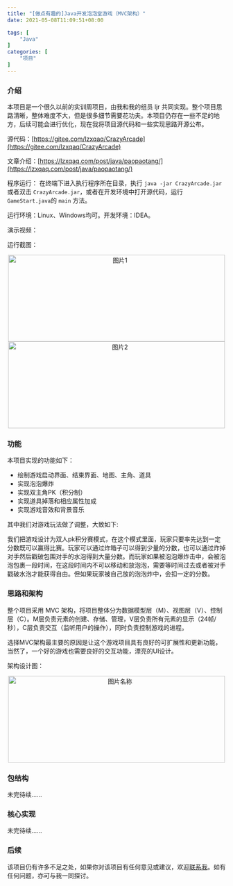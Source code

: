 ```yaml
---
title: "[做点有趣的]Java开发泡泡堂游戏（MVC架构）"
date: 2021-05-08T11:09:51+08:00

tags: [
    "Java"
]
categories: [
    "项目"
]
---
```

### 介绍
本项目是一个很久以前的实训周项目，由我和我的组员 ljr 共同实现。整个项目思路清晰，整体难度不大，但是很多细节需要花功夫。本项目仍存在一些不足的地方，后续可能会进行优化，现在我将项目源代码和一些实现思路开源公布。

源代码：[https://gitee.com/lzxqaq/CrazyArcade](https://gitee.com/lzxqaq/CrazyArcade)

文章介绍：[https://lzxqaq.com/post/java/paopaotang/](https://lzxqaq.com/post/java/paopaotang/)

程序运行： 在终端下进入执行程序所在目录，执行 `java -jar CrazyArcade.jar` 或者双击 `CrazyArcade.jar`，或者在开发环境中打开源代码，运行 `GameStart.java`的 `main` 方法。

运行环境：Linux、Windows均可。开发环境：IDEA。

演示视频：

运行截图：
<div  align="center">    
 <img src="https://cdn.jsdelivr.net/gh/lzxqaq/CrazyArcade@master/images/CrazyArcade.png" width = "500" height = "200" alt="图片1" align=center />
 <br/>
  <img src="https://cdn.jsdelivr.net/gh/lzxqaq/CrazyArcade/images/2.png" width = "500" height = "200" alt="图片2" align=center />
 </div>

### 功能
本项目实现的功能如下：

* 绘制游戏启动界面、结束界面、地图、主角、道具
* 实现泡泡爆炸
* 实现双主角PK（积分制）
* 实现道具掉落和相应属性加成
* 实现游戏音效和背景音乐

其中我们对游戏玩法做了调整，大致如下:

我们把游戏设计为双人pk积分赛模式，在这个模式里面，玩家只要率先达到一定分数既可以赢得比赛。玩家可以通过炸箱子可以得到少量的分数，也可以通过炸掉对手然后戳破包围对手的水泡得到大量分数。而玩家如果被泡泡爆炸击中，会被泡泡包裹一段时间，在这段时间内不可以移动和放泡泡，需要等时间过去或者被对手戳破水泡才能获得自由。但如果玩家被自己放的泡泡炸中，会扣一定的分数。


### 思路和架构
整个项目采用 MVC 架构，将项目整体分为数据模型层（M）、视图层（V）、控制层（C）。M层负责元素的创建、存储、管理，V层负责所有元素的显示（24帧/秒），C层负责交互（监听用户的操作），同时负责控制游戏的进程。

选择MVC架构最主要的原因是让这个游戏项目具有良好的可扩展性和更新功能，当然了，一个好的游戏也需要良好的交互功能，漂亮的UI设计。

架构设计图：

<div  align="center">    
 <img src="https://cdn.jsdelivr.net/gh/lzxqaq/CrazyArcade@master/images/design.png" width = "500" height = "200" alt="图片名称" align=center /></div>


### 包结构
未完待续……

### 核心实现
未完待续……

### 后续

该项目仍有许多不足之处，如果你对该项目有任何意见或建议，欢迎[联系我](https://lzxqaq.com/about/)。如有任何问题，亦可与我一同探讨。

